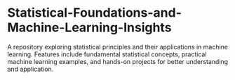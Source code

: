 # Statistical-Foundations-and-Machine-Learning-Insights
A repository exploring statistical principles and their applications in machine learning. Features include fundamental statistical concepts, practical machine learning examples, and hands-on projects for better understanding and application.
